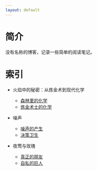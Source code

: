 ```yaml
---
layout: default
---
```



# 简介


没有名称的博客，记录一些简单的阅读笔记。


# 索引
- 火焰中的秘密：从炼金术到现代化学
  - [森林里的化学](./内容/火焰中的秘密：从炼金术到现代化学/森林里的化学.html)
  - [炼金术士的化学](./内容/火焰中的秘密：从炼金术到现代化学/炼金术士的化学.html)

- 噪声
  - [噪声的产生](./内容/噪声/噪声的产生.html)
  - [决策卫生](./内容/噪声/决策卫生.html)


- 夜莺与玫瑰
  - [真正的朋友](./内容/夜莺与玫瑰/真正的朋友.html)
  - [自私的巨人](./内容/夜莺与玫瑰/自私的巨人.html)
